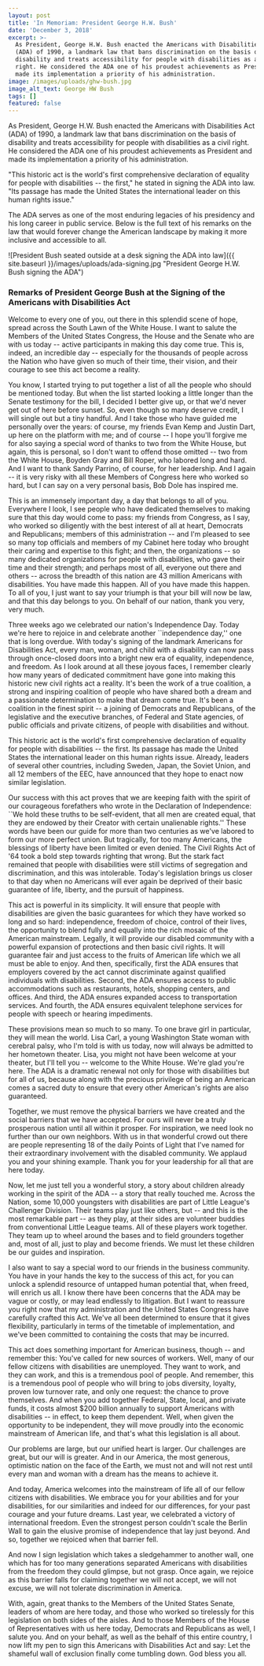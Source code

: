 ```yaml
---
layout: post
title: 'In Memoriam: President George H.W. Bush'
date: 'December 3, 2018'
excerpt: >-
  As President, George H.W. Bush enacted the Americans with Disabilities Act
  (ADA) of 1990, a landmark law that bans discrimination on the basis of
  disability and treats accessibility for people with disabilities as a civil
  right. He considered the ADA one of his proudest achievements as President and
  made its implementation a priority of his administration.
image: /images/uploads/ghw-bush.jpg
image_alt_text: George HW Bush
tags: []
featured: false
---
```

As President, George H.W. Bush enacted the Americans with Disabilities Act (ADA) of 1990, a landmark law that bans discrimination on the basis of disability and treats accessibility for people with disabilities as a civil right. He considered the ADA one of his proudest achievements as President and made its implementation a priority of his administration.

"This historic act is the world's first comprehensive declaration of equality for people with disabilities -- the first," he stated in signing the ADA into law. "Its passage has made the United States the international leader on this human rights issue."

The ADA serves as one of the most enduring legacies of his presidency and his long career in public service. Below is the full text of his remarks on the law that would forever change the American landscape by making it more inclusive and accessible to all.

![President Bush seated outside at a desk signing the ADA into law]({{ site.baseurl }}/images/uploads/ada-signing.jpg "President George H.W. Bush signing the ADA")

### Remarks of President George Bush at the Signing of the Americans with Disabilities Act

Welcome to every one of you, out there in this splendid scene of hope, spread across the South Lawn of the White House. I want to salute the Members of the United States Congress, the House and the Senate who are with us today -- active participants in making this day come true. This is, indeed, an incredible day -- especially for the thousands of people across the Nation who have given so much of their time, their vision, and their courage to see this act become a reality.

You know, I started trying to put together a list of all the people who should be mentioned today. But when the list started looking a little longer than the Senate testimony for the bill, I decided I better give up, or that we'd never get out of here before sunset. So, even though so many deserve credit, I will single out but a tiny handful. And I take those who have guided me personally over the years: of course, my friends Evan Kemp and Justin Dart, up here on the platform with me; and of course -- I hope you'll forgive me for also saying a special word of thanks to two from the White House, but again, this is personal, so I don't want to offend those omitted -- two from the White House, Boyden Gray and Bill Roper, who labored long and hard. And I want to thank Sandy Parrino, of course, for her leadership. And I again -- it is very risky with all these Members of Congress here who worked so hard, but I can say on a very personal basis, Bob Dole has inspired me.

This is an immensely important day, a day that belongs to all of you. Everywhere I look, I see people who have dedicated themselves to making sure that this day would come to pass: my friends from Congress, as I say, who worked so diligently with the best interest of all at heart, Democrats and Republicans; members of this administration -- and I'm pleased to see so many top officials and members of my Cabinet here today who brought their caring and expertise to this fight; and then, the organizations -- so many dedicated organizations for people with disabilities, who gave their time and their strength; and perhaps most of all, everyone out there and others -- across the breadth of this nation are 43 million Americans with disabilities. You have made this happen. All of you have made this happen. To all of you, I just want to say your triumph is that your bill will now be law, and that this day belongs to you. On behalf of our nation, thank you very, very much.

Three weeks ago we celebrated our nation's Independence Day. Today we're here to rejoice in and celebrate another \`\`independence day,'' one that is long overdue. With today's signing of the landmark Americans for Disabilities Act, every man, woman, and child with a disability can now pass through once-closed doors into a bright new era of equality, independence, and freedom. As I look around at all these joyous faces, I remember clearly how many years of dedicated commitment have gone into making this historic new civil rights act a reality. It's been the work of a true coalition, a strong and inspiring coalition of people who have shared both a dream and a passionate determination to make that dream come true. It's been a coalition in the finest spirit -- a joining of Democrats and Republicans, of the legislative and the executive branches, of Federal and State agencies, of public officials and private citizens, of people with disabilities and without.

This historic act is the world's first comprehensive declaration of equality for people with disabilities -- the first. Its passage has made the United States the international leader on this human rights issue. Already, leaders of several other countries, including Sweden, Japan, the Soviet Union, and all 12 members of the EEC, have announced that they hope to enact now similar legislation.

Our success with this act proves that we are keeping faith with the spirit of our courageous forefathers who wrote in the Declaration of Independence: \`\`We hold these truths to be self-evident, that all men are created equal, that they are endowed by their Creator with certain unalienable rights.'' These words have been our guide for more than two centuries as we've labored to form our more perfect union. But tragically, for too many Americans, the blessings of liberty have been limited or even denied. The Civil Rights Act of '64 took a bold step towards righting that wrong. But the stark fact remained that people with disabilities were still victims of segregation and discrimination, and this was intolerable. Today's legislation brings us closer to that day when no Americans will ever again be deprived of their basic guarantee of life, liberty, and the pursuit of happiness.

This act is powerful in its simplicity. It will ensure that people with disabilities are given the basic guarantees for which they have worked so long and so hard: independence, freedom of choice, control of their lives, the opportunity to blend fully and equally into the rich mosaic of the American mainstream. Legally, it will provide our disabled community with a powerful expansion of protections and then basic civil rights. It will guarantee fair and just access to the fruits of American life which we all must be able to enjoy. And then, specifically, first the ADA ensures that employers covered by the act cannot discriminate against qualified individuals with disabilities. Second, the ADA ensures access to public accommodations such as restaurants, hotels, shopping centers, and offices. And third, the ADA ensures expanded access to transportation services. And fourth, the ADA ensures equivalent telephone services for people with speech or hearing impediments.

These provisions mean so much to so many. To one brave girl in particular, they will mean the world. Lisa Carl, a young Washington State woman with cerebral palsy, who I'm told is with us today, now will always be admitted to her hometown theater. Lisa, you might not have been welcome at your theater, but I'll tell you -- welcome to the White House. We're glad you're here. The ADA is a dramatic renewal not only for those with disabilities but for all of us, because along with the precious privilege of being an American comes a sacred duty to ensure that every other American's rights are also guaranteed.

Together, we must remove the physical barriers we have created and the social barriers that we have accepted. For ours will never be a truly prosperous nation until all within it prosper. For inspiration, we need look no further than our own neighbors. With us in that wonderful crowd out there are people representing 18 of the daily Points of Light that I've named for their extraordinary involvement with the disabled community. We applaud you and your shining example. Thank you for your leadership for all that are here today.

Now, let me just tell you a wonderful story, a story about children already working in the spirit of the ADA -- a story that really touched me. Across the Nation, some 10,000 youngsters with disabilities are part of Little League's Challenger Division. Their teams play just like others, but -- and this is the most remarkable part -- as they play, at their sides are volunteer buddies from conventional Little League teams. All of these players work together. They team up to wheel around the bases and to field grounders together and, most of all, just to play and become friends. We must let these children be our guides and inspiration.

I also want to say a special word to our friends in the business community. You have in your hands the key to the success of this act, for you can unlock a splendid resource of untapped human potential that, when freed, will enrich us all. I know there have been concerns that the ADA may be vague or costly, or may lead endlessly to litigation. But I want to reassure you right now that my administration and the United States Congress have carefully crafted this Act. We've all been determined to ensure that it gives flexibility, particularly in terms of the timetable of implementation, and we've been committed to containing the costs that may be incurred.

This act does something important for American business, though -- and remember this: You've called for new sources of workers. Well, many of our fellow citizens with disabilities are unemployed. They want to work, and they can work, and this is a tremendous pool of people. And remember, this is a tremendous pool of people who will bring to jobs diversity, loyalty, proven low turnover rate, and only one request: the chance to prove themselves. And when you add together Federal, State, local, and private funds, it costs almost $200 billion annually to support Americans with disabilities -- in effect, to keep them dependent. Well, when given the opportunity to be independent, they will move proudly into the economic mainstream of American life, and that's what this legislation is all about.

Our problems are large, but our unified heart is larger. Our challenges are great, but our will is greater. And in our America, the most generous, optimistic nation on the face of the Earth, we must not and will not rest until every man and woman with a dream has the means to achieve it.

And today, America welcomes into the mainstream of life all of our fellow citizens with disabilities. We embrace you for your abilities and for your disabilities, for our similarities and indeed for our differences, for your past courage and your future dreams. Last year, we celebrated a victory of international freedom. Even the strongest person couldn't scale the Berlin Wall to gain the elusive promise of independence that lay just beyond. And so, together we rejoiced when that barrier fell.

And now I sign legislation which takes a sledgehammer to another wall, one which has for too many generations separated Americans with disabilities from the freedom they could glimpse, but not grasp. Once again, we rejoice as this barrier falls for claiming together we will not accept, we will not excuse, we will not tolerate discrimination in America.

With, again, great thanks to the Members of the United States Senate, leaders of whom are here today, and those who worked so tirelessly for this legislation on both sides of the aisles. And to those Members of the House of Representatives with us here today, Democrats and Republicans as well, I salute you. And on your behalf, as well as the behalf of this entire country, I now lift my pen to sign this Americans with Disabilities Act and say: Let the shameful wall of exclusion finally come tumbling down. God bless you all.
